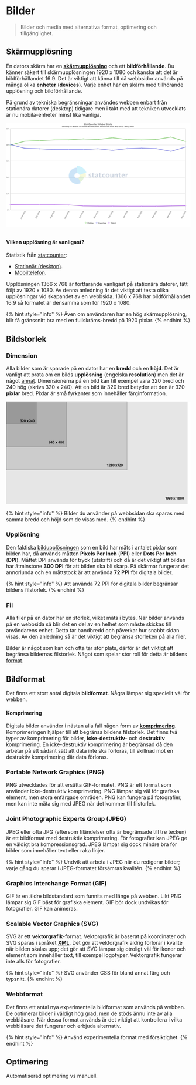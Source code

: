 # Bilder

> Bilder och media med alternativa format, optimering och tillgänglighet.

## Skärmupplösning

En dators skärm har en [**skärmupplösning**](https://sv.wikipedia.org/wiki/Sk%C3%A4rmuppl%C3%B6sning) och ett **bildförhållande**. Du känner säkert till skärmupplösningen 1920 x 1080 och kanske att det är bildförhållandet 16:9. Det är viktigt att känna till då webbsidor används på många olika **enheter** \(**devices**\). Varje enhet har en skärm med tillhörande upplösning och bildförhållande.

På grund av tekniska begränsningar användes webben enbart från stationära datorer \(desktop\) tidigare men i takt med att tekniken utvecklats är nu mobila-enheter minst lika vanliga.

![Mobila-enheter har st&#xF6;rst marknadsandel enligt statcounter](../.gitbook/assets/statcounter-comparison-ww-monthly-201905-202005.png)

## 

#### Vilken upplösning är vanligast?

Statistik från [statcounter](https://gs.statcounter.com/):

* [Stationär \(desktop\)](https://gs.statcounter.com/screen-resolution-stats/desktop/worldwide).
* [Mobiltelefon](https://gs.statcounter.com/screen-resolution-stats/mobile/worldwide).

Upplösningen 1366 x 768 är fortfarande vanligast på stationära datorer, tätt följt av 1920 x 1080. Av denna anledning är det viktigt att testa olika upplösningar vid skapandet av en webbsida. 1366 x 768 har bildförhållandet 16:9 så formatet är densamma som för 1920 x 1080.

{% hint style="info" %}
Även om användaren har en hög skärmupplösning, blir få gränssnitt bra med en fullskräms-bredd på 1920 pixlar.
{% endhint %}

## Bildstorlek

### Dimension

Alla bilder som är sparade på en dator har en **bredd** och en **höjd**. Det är vanligt att prata om en bilds **upplösning** \(engelska **resolution**\) men det är något [annat](bilder.md#upploesning). Dimensionerna på en bild kan till exempel vara 320 bred och 240 hög \(skrivs 320 x 240\). Att en bild är 320 bred betyder att den är 320 **pixlar** bred. Pixlar är små fyrkanter som innehåller färginformation.

![Bild-dimensioner och dess storleks-relation](../.gitbook/assets/size-relation.svg)

{% hint style="info" %}
Bilder du använder på webbsidan ska sparas med samma bredd och höjd som de visas med.
{% endhint %}

### Upplösning

Den faktiska [bildupplösningen](https://sv.wikipedia.org/wiki/Bilduppl%C3%B6sning) som en bild har mäts i antalet pixlar som bilden har, då används måtten **Pixels Per Inch** \(**PPI**\) eller **Dots Per Inch** \(**DPI**\). Måttet DPI används för tryck \(utskrift\) och då är det viktigt att bilden har åtminstone **300 DPI** för att bilden ska bli skarp. På skärmar fungerar det annorlunda och en måttstock är att använda **72 PPI** för digitala bilder.

{% hint style="info" %}
Att använda 72 PPI för digitala bilder begränsar bildens filstorlek.
{% endhint %}

### Fil

Alla filer på en dator har en storlek, vilket mäts i bytes. När bilder används på en webbsida så blir det en del av en helhet som måste skickas till användarens enhet. Detta tar bandbredd och påverkar hur snabbt sidan visas. Av den anledning så är det viktigt att begränsa storleken på alla filer.

Bilder är något som kan och ofta tar stor plats, därför är det viktigt att begränsa bildernas filstorlek. Något som spelar stor roll för detta är bildens [format](bilder.md#bildformat).

## Bildformat

Det finns ett stort antal digitala **bildformat**. Några lämpar sig speciellt väl för webben.

#### Komprimering

Digitala bilder använder i nästan alla fall någon form av [**komprimering**](https://sv.wikipedia.org/wiki/Datakompression). Komprimeringen hjälper till att begränsa bildens filstorlek. Det finns två typer av komprimering för bilder, **icke-destruktiv**- och **destruktiv** komprimering. En icke-destruktiv komprimering är begränsad då den arbetar på ett sådant sätt att data inte ska förloras, till skillnad mot en destruktiv komprimering där data förloras.

### Portable Network Graphics \(PNG\)

PNG utvecklades för att ersätta GIF-formatet. PNG är ett format som använder icke-destruktiv komprimering. PNG lämpar sig väl för grafiska element, men stora enfärgade områden. PNG kan fungera på fotografier, men kan inte mäta sig med JPEG när det kommer till filstorlek.

### Joint Photographic Experts Group \(JPEG\)

JPEG eller ofta JPG \(eftersom filändelser ofta är begränsade till tre tecken\) är ett bildformat med destruktiv komprimering. För fotografier kan JPEG ge en väldigt bra kompressionsgrad. JPEG lämpar sig dock mindre bra för bilder som innehåller text eller raka linjer.

{% hint style="info" %}
Undvik att arbeta i JPEG när du redigerar bilder; varje gång du sparar i JPEG-formatet försämras kvalitén.
{% endhint %}

### Graphics Interchange Format \(GIF\)

GIF är en äldre bildstandard som funnits med länge på webben. Likt PNG lämpar sig GIF bäst för grafiska element. GIF bör dock undvikas för fotografier. GIF kan animeras.

### Scalable Vector Graphics \(SVG\)

SVG är ett **vektorgrafik**-format. Vektorgrafik är baserat på koordinater och SVG sparas i språket [**XML**](https://sv.wikipedia.org/wiki/XML). Det gör att vektorgrafik aldrig förlorar i kvalité när bilden skalas upp; det gör att SVG lämpar sig otroligt väl för ikoner och element som innehåller text, till exempel logotyper. Vektorgrafik fungerar inte alls för fotografier.

{% hint style="info" %}
SVG använder CSS för bland annat färg och typsnitt.
{% endhint %}

### Webbformat

Det finns ett antal nya experimentella bildformat som används på webben. De optimerar bilder i väldigt hög grad, men de stöds ännu inte av alla webbläsare. När dessa format används är det viktigt att kontrollera i vilka webbläsare det fungerar och erbjuda alternativ.

{% hint style="info" %}
Använd experimentella format med försiktighet.
{% endhint %}

## Optimering

Automatiserad optimering vs manuell.



